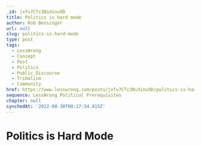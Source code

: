```yaml
---
_id: jxfu7CTc3NidinuXD
title: Politics is hard mode
author: Rob Bensinger
url: null
slug: politics-is-hard-mode
type: post
tags:
  - LessWrong
  - Concept
  - Post
  - Politics
  - Public_Discourse
  - Tribalism
  - Community
href: https://www.lesswrong.com/posts/jxfu7CTc3NidinuXD/politics-is-hard-mode
sequence: LessWrong Political Prerequisites
chapter: null
synchedAt: '2022-08-30T08:17:54.815Z'
---
```


# Politics is Hard Mode
